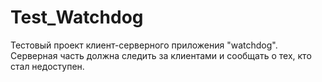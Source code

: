 # Test_Watchdog
Тестовый проект клиент-серверного приложения "watchdog".
Серверная часть должна следить за клиентами и сообщать о тех, кто стал недоступен.
